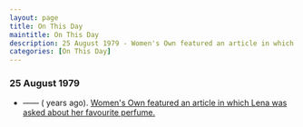 ```yaml
---
layout: page
title: On This Day
maintitle: On This Day
description: 25 August 1979 - Women's Own featured an article in which Lena was asked about her favourite perfume.
categories: [On This Day]
---
```


### 25 August 1979
* —— (<span id="age1"></span> years ago). [Women's Own featured an article in which Lena was asked about her favourite perfume.](/magazines/1979/08/25/womens-own.html)

<!-- Script for calculating number of years ago -->
<script>
var dob = '19790825';
var year = Number(dob.substr(0, 4));
var month = Number(dob.substr(4, 2)) - 1;
var day = Number(dob.substr(6, 2));
var today = new Date();
var age1 = today.getFullYear() - year;
if (today.getMonth() < month || (today.getMonth() == month && today.getDate() < day)) {
age1--;
}
document.getElementById("age1").innerHTML=age1;
</script>


